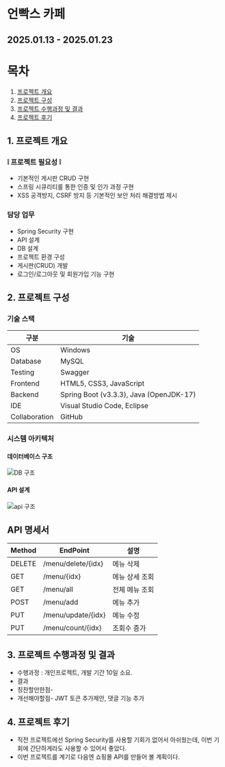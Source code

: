 # 언빡스 카페
## 2025.01.13 - 2025.01.23


# 목차

1. [프로젝트 개요](#1-프로젝트-개요)
2. [프로젝트 구성](#2-프로젝트-구성)
3. [프로젝트 수행과정 및 결과](#3-프로젝트-수행과정-및-결과)
4. [프로젝트 후기](#4-프로젝트-후기)


## 1. 프로젝트 개요

### ❕ 프로젝트 필요성 ❕

- 기본적인 게시판 CRUD 구현
- 스프링 시큐리티를 통한 인증 및 인가 과정 구현
- XSS 공격방지, CSRF 방지 등 기본적인 보안 처리 해결방법 제시

### 담당 업무
- Spring Security 구현
- API 설계
- DB 설계
- 프로젝트 환경 구성
- 게시판(CRUD) 개발
- 로그인/로그아웃 및 회원가입 기능 구현

## 2. 프로젝트 구성

### 기술 스택

| 구분 | 기술 |
|------|------|
| OS | Windows |
| Database | MySQL |
| Testing | Swagger |
| Frontend | HTML5, CSS3, JavaScript |
| Backend | Spring Boot (v3.3.3), Java (OpenJDK-17) |
| IDE | Visual Studio Code, Eclipse |
| Collaboration | GitHub |


### 시스템 아키텍처

<!-- 
#### 시퀀스 다이어그램
![시퀀스 다이어그램]
-->

#### 데이터베이스 구조
![DB 구조](https://github.com/user-attachments/assets/abee7459-2cfb-4456-86ce-6f8d91e93f4f)


#### API 설계
![api 구조](https://github.com/user-attachments/assets/9b99d3e1-730f-4371-94a0-22231028fb9b)


## API 명세서
| Method | EndPoint | 설명 |
|--------|----------|------|
| DELETE | /menu/delete/{idx} | 메뉴 삭제 |
| GET | /menu/{idx} | 메뉴 상세 조회 |
| GET | /menu/all | 전체 메뉴 조회 |
| POST | /menu/add | 메뉴 추가 |
| PUT | /menu/update/{idx} | 메뉴 수정 |
| PUT | /menu/count/{idx} | 조회수 증가 |

## 3. 프로젝트 수행과정 및 결과

- 수행과정 : 개인프로젝트, 개발 기간 10일 소요.
- 결과
- 칭찬할만한점- 
- 개선해야할점- JWT 토큰 추가제안, 댓글 기능 추가

## 4. 프로젝트 후기
- 직전 프로젝트에선 Spring Security를 사용할 기회가 없어서 아쉬웠는데, 이번 기회에 간단하게라도 사용할 수 있어서 좋았다.
- 이번 프로젝트를 계기로 다음엔 쇼핑몰 API를 만들어 볼 계획이다.
